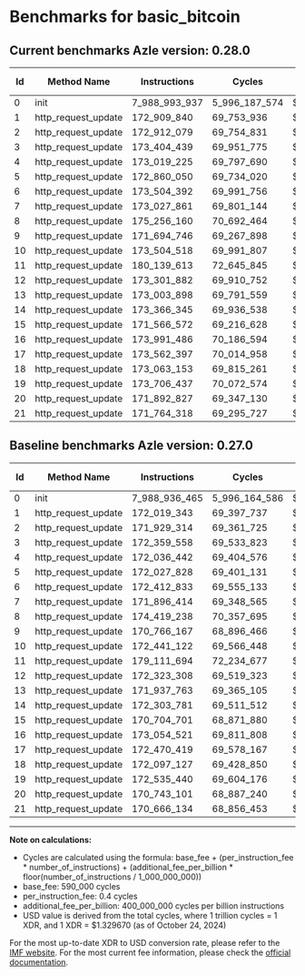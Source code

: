 # Benchmarks for basic_bitcoin

## Current benchmarks Azle version: 0.28.0

| Id  | Method Name         | Instructions  | Cycles        | USD           | USD/Million Calls | Change                              |
| --- | ------------------- | ------------- | ------------- | ------------- | ----------------- | ----------------------------------- |
| 0   | init                | 7_988_993_937 | 5_996_187_574 | $0.0079729507 | $7_972.95         | <font color="red">+57_472</font>    |
| 1   | http_request_update | 172_909_840   | 69_753_936    | $0.0000927497 | $92.74            | <font color="red">+890_497</font>   |
| 2   | http_request_update | 172_912_079   | 69_754_831    | $0.0000927509 | $92.75            | <font color="red">+982_765</font>   |
| 3   | http_request_update | 173_404_439   | 69_951_775    | $0.0000930128 | $93.01            | <font color="red">+1_044_881</font> |
| 4   | http_request_update | 173_019_225   | 69_797_690    | $0.0000928079 | $92.80            | <font color="red">+982_783</font>   |
| 5   | http_request_update | 172_860_050   | 69_734_020    | $0.0000927232 | $92.72            | <font color="red">+832_222</font>   |
| 6   | http_request_update | 173_504_392   | 69_991_756    | $0.0000930659 | $93.06            | <font color="red">+1_091_559</font> |
| 7   | http_request_update | 173_027_861   | 69_801_144    | $0.0000928125 | $92.81            | <font color="red">+1_131_447</font> |
| 8   | http_request_update | 175_256_160   | 70_692_464    | $0.0000939976 | $93.99            | <font color="red">+836_922</font>   |
| 9   | http_request_update | 171_694_746   | 69_267_898    | $0.0000921034 | $92.10            | <font color="red">+928_579</font>   |
| 10  | http_request_update | 173_504_518   | 69_991_807    | $0.0000930660 | $93.06            | <font color="red">+1_063_396</font> |
| 11  | http_request_update | 180_139_613   | 72_645_845    | $0.0000965950 | $96.59            | <font color="red">+1_027_919</font> |
| 12  | http_request_update | 173_301_882   | 69_910_752    | $0.0000929582 | $92.95            | <font color="red">+978_574</font>   |
| 13  | http_request_update | 173_003_898   | 69_791_559    | $0.0000927997 | $92.79            | <font color="red">+1_066_135</font> |
| 14  | http_request_update | 173_366_345   | 69_936_538    | $0.0000929925 | $92.99            | <font color="red">+1_062_564</font> |
| 15  | http_request_update | 171_566_572   | 69_216_628    | $0.0000920353 | $92.03            | <font color="red">+861_871</font>   |
| 16  | http_request_update | 173_991_486   | 70_186_594    | $0.0000933250 | $93.32            | <font color="red">+936_965</font>   |
| 17  | http_request_update | 173_562_397   | 70_014_958    | $0.0000930968 | $93.09            | <font color="red">+1_091_978</font> |
| 18  | http_request_update | 173_063_153   | 69_815_261    | $0.0000928313 | $92.83            | <font color="red">+966_026</font>   |
| 19  | http_request_update | 173_706_437   | 70_072_574    | $0.0000931734 | $93.17            | <font color="red">+1_170_997</font> |
| 20  | http_request_update | 171_892_827   | 69_347_130    | $0.0000922088 | $92.20            | <font color="red">+1_149_726</font> |
| 21  | http_request_update | 171_764_318   | 69_295_727    | $0.0000921404 | $92.14            | <font color="red">+1_098_184</font> |

## Baseline benchmarks Azle version: 0.27.0

| Id  | Method Name         | Instructions  | Cycles        | USD           | USD/Million Calls |
| --- | ------------------- | ------------- | ------------- | ------------- | ----------------- |
| 0   | init                | 7_988_936_465 | 5_996_164_586 | $0.0079729202 | $7_972.92         |
| 1   | http_request_update | 172_019_343   | 69_397_737    | $0.0000922761 | $92.27            |
| 2   | http_request_update | 171_929_314   | 69_361_725    | $0.0000922282 | $92.22            |
| 3   | http_request_update | 172_359_558   | 69_533_823    | $0.0000924570 | $92.45            |
| 4   | http_request_update | 172_036_442   | 69_404_576    | $0.0000922852 | $92.28            |
| 5   | http_request_update | 172_027_828   | 69_401_131    | $0.0000922806 | $92.28            |
| 6   | http_request_update | 172_412_833   | 69_555_133    | $0.0000924854 | $92.48            |
| 7   | http_request_update | 171_896_414   | 69_348_565    | $0.0000922107 | $92.21            |
| 8   | http_request_update | 174_419_238   | 70_357_695    | $0.0000935525 | $93.55            |
| 9   | http_request_update | 170_766_167   | 68_896_466    | $0.0000916096 | $91.60            |
| 10  | http_request_update | 172_441_122   | 69_566_448    | $0.0000925004 | $92.50            |
| 11  | http_request_update | 179_111_694   | 72_234_677    | $0.0000960483 | $96.04            |
| 12  | http_request_update | 172_323_308   | 69_519_323    | $0.0000924378 | $92.43            |
| 13  | http_request_update | 171_937_763   | 69_365_105    | $0.0000922327 | $92.23            |
| 14  | http_request_update | 172_303_781   | 69_511_512    | $0.0000924274 | $92.42            |
| 15  | http_request_update | 170_704_701   | 68_871_880    | $0.0000915769 | $91.57            |
| 16  | http_request_update | 173_054_521   | 69_811_808    | $0.0000928267 | $92.82            |
| 17  | http_request_update | 172_470_419   | 69_578_167    | $0.0000925160 | $92.51            |
| 18  | http_request_update | 172_097_127   | 69_428_850    | $0.0000923175 | $92.31            |
| 19  | http_request_update | 172_535_440   | 69_604_176    | $0.0000925506 | $92.55            |
| 20  | http_request_update | 170_743_101   | 68_887_240    | $0.0000915973 | $91.59            |
| 21  | http_request_update | 170_666_134   | 68_856_453    | $0.0000915564 | $91.55            |

---

**Note on calculations:**

- Cycles are calculated using the formula: base_fee + (per_instruction_fee \* number_of_instructions) + (additional_fee_per_billion \* floor(number_of_instructions / 1_000_000_000))
- base_fee: 590_000 cycles
- per_instruction_fee: 0.4 cycles
- additional_fee_per_billion: 400_000_000 cycles per billion instructions
- USD value is derived from the total cycles, where 1 trillion cycles = 1 XDR, and 1 XDR = $1.329670 (as of October 24, 2024)

For the most up-to-date XDR to USD conversion rate, please refer to the [IMF website](https://www.imf.org/external/np/fin/data/rms_sdrv.aspx).
For the most current fee information, please check the [official documentation](https://internetcomputer.org/docs/current/developer-docs/gas-cost#execution).
